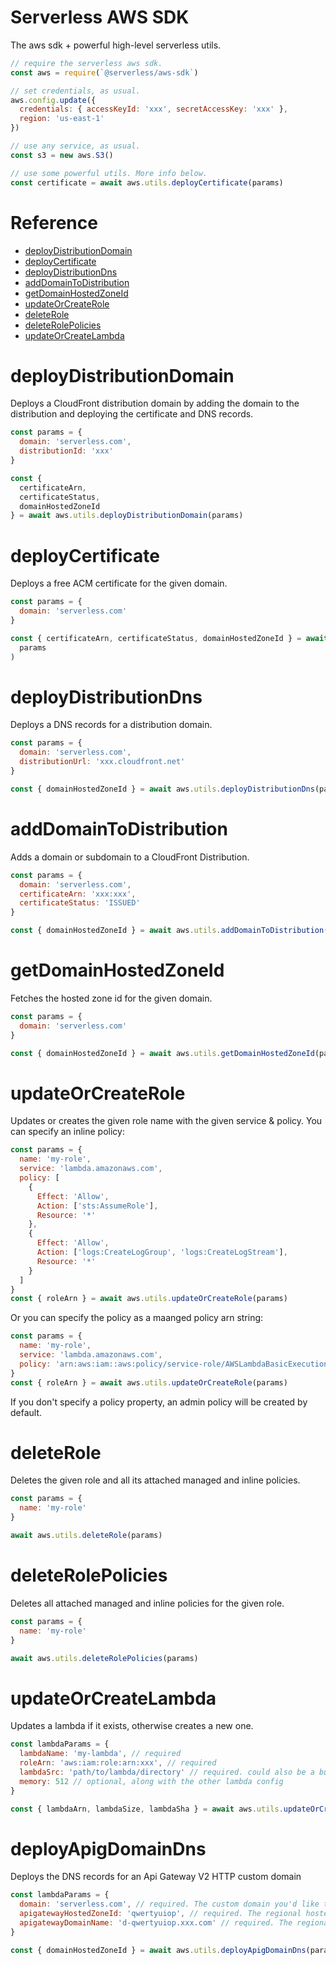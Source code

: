 # Serverless AWS SDK

The aws sdk + powerful high-level serverless utils.

```js
// require the serverless aws sdk.
const aws = require(`@serverless/aws-sdk`)

// set credentials, as usual.
aws.config.update({
  credentials: { accessKeyId: 'xxx', secretAccessKey: 'xxx' },
  region: 'us-east-1'
})

// use any service, as usual.
const s3 = new aws.S3()

// use some powerful utils. More info below.
const certificate = await aws.utils.deployCertificate(params)
```

# Reference

- [deployDistributionDomain](#deployDistributionDomain)
- [deployCertificate](#deployCertificate)
- [deployDistributionDns](#deployDistributionDns)
- [addDomainToDistribution](#addDomainToDistribution)
- [getDomainHostedZoneId](#getDomainHostedZoneId)
- [updateOrCreateRole](#updateOrCreateRole)
- [deleteRole](#deleteRole)
- [deleteRolePolicies](#deleteRolePolicies)
- [updateOrCreateLambda](#updateOrCreateLambda)

# deployDistributionDomain

Deploys a CloudFront distribution domain by adding the domain to the distribution and deploying the certificate and DNS records.

```js
const params = {
  domain: 'serverless.com',
  distributionId: 'xxx'
}

const {
  certificateArn,
  certificateStatus,
  domainHostedZoneId
} = await aws.utils.deployDistributionDomain(params)
```

# deployCertificate

Deploys a free ACM certificate for the given domain.

```js
const params = {
  domain: 'serverless.com'
}

const { certificateArn, certificateStatus, domainHostedZoneId } = await aws.utils.deployCertificate(
  params
)
```

# deployDistributionDns

Deploys a DNS records for a distribution domain.

```js
const params = {
  domain: 'serverless.com',
  distributionUrl: 'xxx.cloudfront.net'
}

const { domainHostedZoneId } = await aws.utils.deployDistributionDns(params)
```

# addDomainToDistribution

Adds a domain or subdomain to a CloudFront Distribution.

```js
const params = {
  domain: 'serverless.com',
  certificateArn: 'xxx:xxx',
  certificateStatus: 'ISSUED'
}

const { domainHostedZoneId } = await aws.utils.addDomainToDistribution(params)
```

# getDomainHostedZoneId

Fetches the hosted zone id for the given domain.

```js
const params = {
  domain: 'serverless.com'
}

const { domainHostedZoneId } = await aws.utils.getDomainHostedZoneId(params)
```

# updateOrCreateRole

Updates or creates the given role name with the given service & policy. You can specify an inline policy:

```js
const params = {
  name: 'my-role',
  service: 'lambda.amazonaws.com',
  policy: [
    {
      Effect: 'Allow',
      Action: ['sts:AssumeRole'],
      Resource: '*'
    },
    {
      Effect: 'Allow',
      Action: ['logs:CreateLogGroup', 'logs:CreateLogStream'],
      Resource: '*'
    }
  ]
}
const { roleArn } = await aws.utils.updateOrCreateRole(params)
```

Or you can specify the policy as a maanged policy arn string:

```js
const params = {
  name: 'my-role',
  service: 'lambda.amazonaws.com',
  policy: 'arn:aws:iam::aws:policy/service-role/AWSLambdaBasicExecutionRole'
}
const { roleArn } = await aws.utils.updateOrCreateRole(params)
```

If you don't specify a policy property, an admin policy will be created by default.

# deleteRole

Deletes the given role and all its attached managed and inline policies.

```js
const params = {
  name: 'my-role'
}

await aws.utils.deleteRole(params)
```

# deleteRolePolicies

Deletes all attached managed and inline policies for the given role.

```js
const params = {
  name: 'my-role'
}

await aws.utils.deleteRolePolicies(params)
```

# updateOrCreateLambda

Updates a lambda if it exists, otherwise creates a new one.

```js
const lambdaParams = {
  lambdaName: 'my-lambda', // required
  roleArn: 'aws:iam:role:arn:xxx', // required
  lambdaSrc: 'path/to/lambda/directory' // required. could also be a buffer of a zip file
  memory: 512 // optional, along with the other lambda config
}

const { lambdaArn, lambdaSize, lambdaSha } = await aws.utils.updateOrCreateLambda(params)
```

# deployApigDomainDns

Deploys the DNS records for an Api Gateway V2 HTTP custom domain

```js
const lambdaParams = {
  domain: 'serverless.com', // required. The custom domain you'd like to configure.
  apigatewayHostedZoneId: 'qwertyuiop', // required. The regional hosted zone id of the APIG custom domain
  apigatewayDomainName: 'd-qwertyuiop.xxx.com' // required. The regional endpoint of the APIG custom domain
}

const { domainHostedZoneId } = await aws.utils.deployApigDomainDns(params)
```
